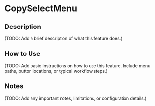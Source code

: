 # CopySelectMenu

## Description

(TODO: Add a brief description of what this feature does.)

## How to Use

(TODO: Add basic instructions on how to use this feature. Include menu paths, button locations, or typical workflow steps.)

## Notes

(TODO: Add any important notes, limitations, or configuration details.)
